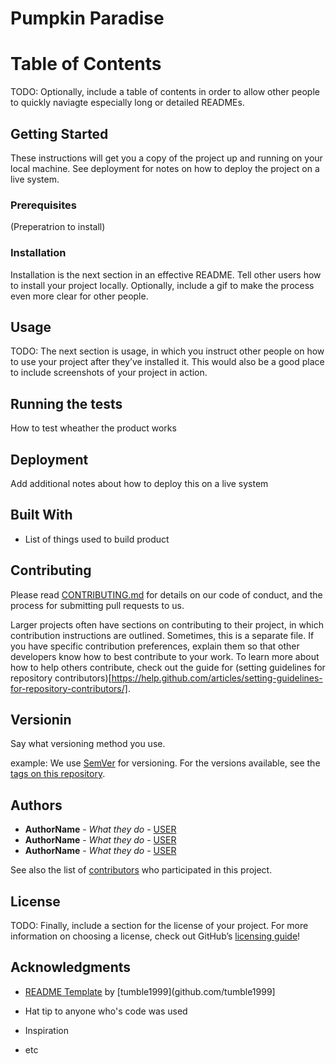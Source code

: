 # Pumpkin Paradise

# Table of Contents
TODO: Optionally, include a table of contents in order to allow other people to quickly naviagte especially long or detailed READMEs.

## Getting Started
These instructions will get you a copy of the project up and running on your local machine. See deployment for notes on how to deploy the project on a live system.

### Prerequisites
(Preperatrion to install)

### Installation
Installation is the next section in an effective README. Tell other users how to install your project locally. Optionally, include a gif to make the process even more clear for other people.

## Usage
TODO: The next section is usage, in which you instruct other people on how to use your project after they’ve installed it. This would also be a good place to include screenshots of your project in action.

## Running the tests
How to test wheather the product works

## Deployment
Add additional notes about how to deploy this on a live system

## Built With
* List of things used to build product

## Contributing
Please read [CONTRIBUTING.md](CONTRIBUTING.md) for details on our code of conduct, and the process for submitting pull requests to us.

Larger projects often have sections on contributing to their project, in which contribution instructions are outlined. Sometimes, this is a separate file. If you have specific contribution preferences, explain them so that other developers know how to best contribute to your work. To learn more about how to help others contribute, check out the guide for (setting guidelines for repository contributors)[https://help.github.com/articles/setting-guidelines-for-repository-contributors/].

## Versionin
Say what versioning method you use.

example:
We use [SemVer](http://semver.org/) for versioning. For the versions available, see the [tags on this repository](https://github.com/USER/REPO/tags).

## Authors
* **AuthorName** - *What they do* - [USER](https://github.com/USER)
* **AuthorName** - *What they do* - [USER](https://github.com/USER)
* **AuthorName** - *What they do* - [USER](https://github.com/USER)

See also the list of [contributors](https://github.com/USER/REPO/contributors) who participated in this project.

## License
TODO: Finally, include a section for the license of your project. For more information on choosing a license, check out GitHub’s [licensing guide](http://choosealicense.com/)!


## Acknowledgments
* [README Template](https://github.com/tumblenet/repository-template) by [tumble1999](github.com/tumble1999]

* Hat tip to anyone who's code was used
* Inspiration
* etc
